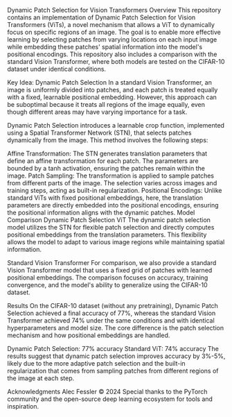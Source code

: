 Dynamic Patch Selection for Vision Transformers
Overview
This repository contains an implementation of Dynamic Patch Selection for Vision Transformers (ViTs), a novel mechanism that allows a ViT to dynamically focus on specific regions of an image. The goal is to enable more effective learning by selecting patches from varying locations on each input image while embedding these patches' spatial information into the model's positional encodings. This repository also includes a comparison with the standard Vision Transformer, where both models are tested on the CIFAR-10 dataset under identical conditions.

Key Idea: Dynamic Patch Selection
In a standard Vision Transformer, an image is uniformly divided into patches, and each patch is treated equally with a fixed, learnable positional embedding. However, this approach can be suboptimal because it treats all regions of the image equally, even though different areas may have varying importance for a task.

Dynamic Patch Selection introduces a learnable crop function, implemented using a Spatial Transformer Network (STN), that selects patches dynamically from the image. This method involves the following steps:

Affine Transformation: The STN generates translation parameters that define an affine transformation for each patch. The parameters are bounded by a tanh activation, ensuring the patches remain within the image.
Patch Sampling: The transformation is applied to sample patches from different parts of the image. The selection varies across images and training steps, acting as built-in regularization.
Positional Encodings: Unlike standard ViTs with fixed positional embeddings, here, the translation parameters are directly embedded into the positional encodings, ensuring the positional information aligns with the dynamic patches.
Model Comparison
Dynamic Patch Selection ViT
The dynamic patch selection model utilizes the STN for flexible patch selection and directly computes positional embeddings from the translation parameters. This flexibility allows the model to adapt to various image regions while maintaining spatial information.

Standard Vision Transformer
For comparison, we also provide a standard Vision Transformer model that uses a fixed grid of patches with learned positional embeddings. The comparison focuses on accuracy, training convergence, and the model's ability to generalize using the CIFAR-10 dataset.

Results
On the CIFAR-10 dataset (without any pretraining), Dynamic Patch Selection achieved a final accuracy of 77%, whereas the standard Vision Transformer achieved 74% under the same conditions and with identical hyperparameters and model size. The core difference is the patch selection mechanism and how positional embeddings are handled.

Dynamic Patch Selection: 77% accuracy
Standard ViT: 74% accuracy
The results suggest that dynamic patch selection improves accuracy by 3%-5%, likely due to the more adaptive patch selection and the built-in regularization that comes from sampling patches from different regions of the image at each step.

Acknowledgments
Alec Fessler © 2024
Special thanks to the PyTorch community and the open-source deep learning ecosystem for tools and inspiration.
